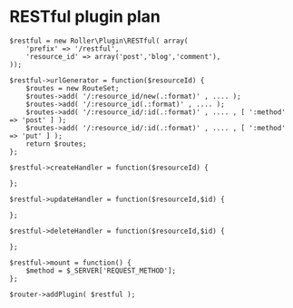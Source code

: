RESTful plugin plan
===================

    $restful = new Roller\Plugin\RESTful( array(
        'prefix' => '/restful',
        'resource_id' => array('post','blog','comment'),
    ));

    $restful->urlGenerator = function($resourceId) { 
        $routes = new RouteSet;
        $routes->add( '/:resource_id/new(.:format)' , .... );
        $routes->add( '/:resource_id(.:format)' , .... );
        $routes->add( '/:resource_id/:id(.:format)' , .... , [ ':method' => 'post' ] );
        $routes->add( '/:resource_id/:id(.:format)' , .... , [ ':method' => 'put' ] );
        return $routes;
    };

    $restful->createHandler = function($resourceId) {

    };

    $restful->updateHandler = function($resourceId,$id) {

    };

    $restful->deleteHandler = function($resourceId,$id) {

    };

    $restful->mount = function() {
        $method = $_SERVER['REQUEST_METHOD'];
    };

    $router->addPlugin( $restful );


